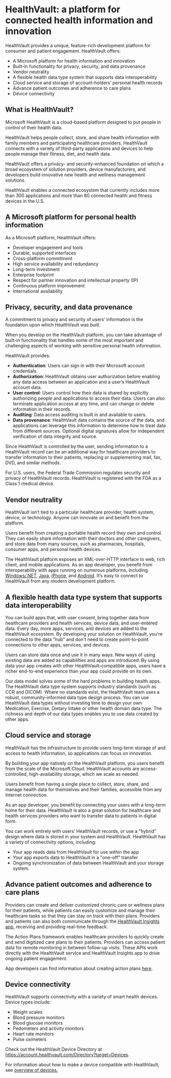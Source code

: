 HealthVault: a platform for connected health information and innovation
=======================================================================

HealthVault provides a unique, feature-rich development platform for consumer and patient engagement. HealthVault offers:

-   A Microsoft platform for health information and innovation
-   Built-in functionality for privacy, security, and data provenance
-   Vendor neutrality
-   A flexible health data type system that supports data interoperability
-   Cloud service and storage of account-holders’ personal health records
-   Advance patient outcomes and adherence to care plans
-   Device connectivity

What is HealthVault?
--------------------

Microsoft HealthVault is a cloud-based platform designed to put people in control of their health data.

HealthVault helps people collect, store, and share health information with family members and participating healthcare providers. HealthVault connects with a variety of third-party applications and devices to help people manage their fitness, diet, and health data.

HealthVault offers a privacy- and security-enhanced foundation on which a broad ecosystem of solution providers, device manufacturers, and developers build innovative new health and wellness management solutions.

HealthVault enables a connected ecosystem that currently includes more than 300 applications and more than 80 connected health and fitness devices in the U.S.

A Microsoft platform for personal health information
----------------------------------------------------

As a Microsoft platform, HealthVault offers:

-   Developer engagement and tools
-   Durable, supported interfaces
-   Cross-platform commitment
-   High service availability and redundancy
-   Long-term investment
-   Enterprise footprint
-   Respect for partner innovation and intellectual property (IP)
-   Continuous platform improvement
-   International availability

Privacy, security, and data provenance
--------------------------------------

A commitment to privacy and security of users’ information is the foundation upon which HealthVault was built.

When you develop on the HealthVault platform, you can take advantage of built-in functionality that handles some of the most important and challenging aspects of working with sensitive personal health information.

HealthVault provides:

-   **Authentication**: Users can sign in with their Microsoft account credentials.
-   **Authorization**: HealthVault obtains user authorization before enabling any data access between an application and a user’s HealthVault account data.
-   **User control**: Users control how their data is shared by explicitly authorizing people and applications to access their data. Users can also terminate application access at any time, and can change or delete information in their records.
-   **Auditing**: Data access auditing is built in and available to users.
-   **Data provenance**: HealthVault data contains the source of the data, and applications can leverage this information to determine how to treat data from different sources. Optional digital signatures allow for independent verification of data integrity and source.

Since HealthVault is controlled by the user, sending information to a HealthVault record can be an additional way for healthcare providers to transfer information to their patients, replacing or supplementing mail, fax, DVD, and similar methods.

For U.S. users, the Federal Trade Commission regulates security and privacy of HealthVault records. HealthVault is registered with the FDA as a Class 1 medical device.

Vendor neutrality
-----------------

HealthVault isn’t tied to a particular healthcare provider, health system, device, or technology. Anyone can innovate on and benefit from the platform.

Users benefit from creating a portable health record they own and control. They can easily share information with their doctors and other caregivers, and store data from many sources, such as pharmacies, hospitals, consumer apps, and personal health devices.

The HealthVault platform exposes an XML-over-HTTP interface to web, rich client, and mobile applications. As an app developer, you benefit from interoperability with apps running on numerous platforms, including [Windows/.NET](https://www.microsoft.com/download/en/details.aspx?displaylang=en&id=3418), [Java](http://healthvaultjavalib.codeplex.com/), [iPhone](https://github.com/microsoft-hsg/HealthVault-Mobile-iOS-Library), and [Android](http://healthvaultjavalib.codeplex.com/). It’s easy to connect to HealthVault from any modern development platform.

A flexible health data type system that supports data interoperability
----------------------------------------------------------------------

You can build apps that, with user consent, bring together data from healthcare providers and health services, device data, and user-entered data. Every day, more apps, services, and devices are added to the HealthVault ecosystem. By developing your solution on HealthVault, you're connected to the data "hub" and don't need to create point-to-point connections to other apps, services, and devices.

Users can store data once and use it in many ways. New ways of using existing data are added as capabilities and apps are introduced. By using data your app creates with other HealthVault-compatible apps, users have a richer end-to-end experience than your app could provide on its own.

Our data model solves some of the hard problems in building health apps. The HealthVault data type system supports industry standards (such as CCR and DICOM). Where no standards exist, the HealthVault team uses a robust, community-informed data type design process. You can use HealthVault data types without investing time to design your own Medication, Exercise, Dietary Intake or other health domain data type. The richness and depth of our data types enables you to use data created by other apps.

Cloud service and storage
-------------------------

HealthVault has the infrastructure to provide users long-term storage of and access to health information, so applications can focus on innovation.

By building your app natively on the HealthVault platform, you users benefit from the scale of the Microsoft Cloud. HealthVault accounts are access-controlled, high-availability storage, which we scale as needed.

Users benefit from having a single place to collect, store, share, and manage health data for themselves and their families, accessible from any Internet connection.

As an app developer, you benefit by connecting your users with a long-term home for their data. HealthVault is also a great solution for healthcare and health services providers who want to transfer data to patients in digital form.

You can work entirely with users’ HealthVault records, or use a "hybrid" design where data is stored in your system and HealthVault. HealthVault has a variety of connectivity options, including:

-   Your app reads data from HealthVault for use within the app
-   Your app exports data to HealthVault in a "one-off" transfer
-   Ongoing synchronization of data between HealthVault and your storage system.

Advance patient outcomes and adherence to care plans
----------------------------------------------------

Providers can create and deliver customized chronic care or wellness plans for their patients, while patients can easily customize and manage their healthcare tasks so that they can stay on track with their plans. Providers and patients can also both communicate through the [HealthVault Insights app](https://go.microsoft.com/fwlink/?linkid=841211), receiving and providing real-time feedback.

The Action Plans framework enables healthcare providers to quickly create and send digitized care plans to their patients. Providers can access patient data for remote monitoring in between follow-up visits.
These APIs work directly with the HealthVault service and HealthVault Insights app to drive ongoing patient engagement.

App developers can find information about creating action plans [here](action-plans.md).

Device connectivity
-------------------

HealthVault supports connectivity with a variety of smart health devices. Device types include:

-   Weight scales
-   Blood pressure monitors
-   Blood glucose monitors
-   Pedometers and activity monitors
-   Heart rate monitors
-   Pulse oximeters

Check out the HealthVault Device Directory at <https://account.healthvault.com/Directory?target=Devices>.

For information about how to make a device compatible with HealthVault, see <a href="/healthvault/concepts/device-driver-kit/device-overview.md" id="PageContent_13982_2">overview of devices.</a>
